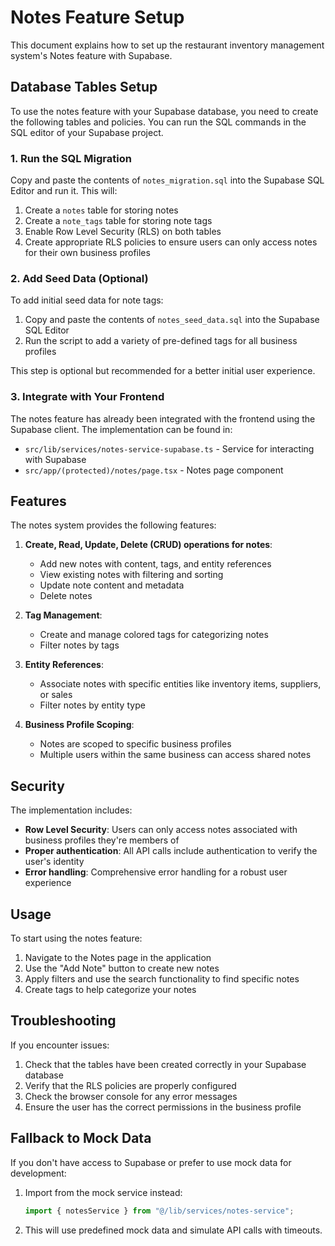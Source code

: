 # Notes Feature Setup

This document explains how to set up the restaurant inventory management system's Notes feature with Supabase.

## Database Tables Setup

To use the notes feature with your Supabase database, you need to create the following tables and policies.
You can run the SQL commands in the SQL editor of your Supabase project.

### 1. Run the SQL Migration

Copy and paste the contents of `notes_migration.sql` into the Supabase SQL Editor and run it. This will:

1. Create a `notes` table for storing notes
2. Create a `note_tags` table for storing note tags
3. Enable Row Level Security (RLS) on both tables
4. Create appropriate RLS policies to ensure users can only access notes for their own business profiles

### 2. Add Seed Data (Optional)

To add initial seed data for note tags:

1. Copy and paste the contents of `notes_seed_data.sql` into the Supabase SQL Editor
2. Run the script to add a variety of pre-defined tags for all business profiles

This step is optional but recommended for a better initial user experience.

### 3. Integrate with Your Frontend

The notes feature has already been integrated with the frontend using the Supabase client.
The implementation can be found in:

- `src/lib/services/notes-service-supabase.ts` - Service for interacting with Supabase
- `src/app/(protected)/notes/page.tsx` - Notes page component

## Features

The notes system provides the following features:

1. **Create, Read, Update, Delete (CRUD) operations for notes**:

   - Add new notes with content, tags, and entity references
   - View existing notes with filtering and sorting
   - Update note content and metadata
   - Delete notes

2. **Tag Management**:

   - Create and manage colored tags for categorizing notes
   - Filter notes by tags

3. **Entity References**:

   - Associate notes with specific entities like inventory items, suppliers, or sales
   - Filter notes by entity type

4. **Business Profile Scoping**:
   - Notes are scoped to specific business profiles
   - Multiple users within the same business can access shared notes

## Security

The implementation includes:

- **Row Level Security**: Users can only access notes associated with business profiles they're members of
- **Proper authentication**: All API calls include authentication to verify the user's identity
- **Error handling**: Comprehensive error handling for a robust user experience

## Usage

To start using the notes feature:

1. Navigate to the Notes page in the application
2. Use the "Add Note" button to create new notes
3. Apply filters and use the search functionality to find specific notes
4. Create tags to help categorize your notes

## Troubleshooting

If you encounter issues:

1. Check that the tables have been created correctly in your Supabase database
2. Verify that the RLS policies are properly configured
3. Check the browser console for any error messages
4. Ensure the user has the correct permissions in the business profile

## Fallback to Mock Data

If you don't have access to Supabase or prefer to use mock data for development:

1. Import from the mock service instead:

   ```typescript
   import { notesService } from "@/lib/services/notes-service";
   ```

2. This will use predefined mock data and simulate API calls with timeouts.
